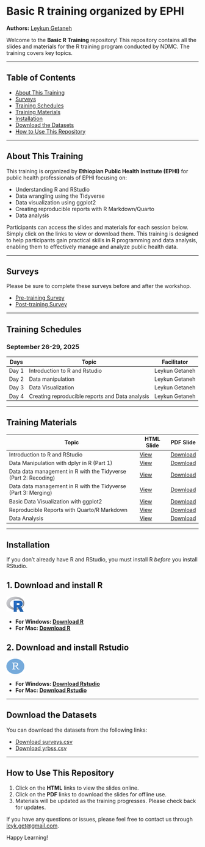 # Basic R training organized by EPHI

**Authors:** [Leykun Getaneh](https://github.com/leykunget)

Welcome to the **Basic R Training** repository! This repository contains all the slides and materials for the R training program conducted by NDMC. The training covers key topics.

------------------------------------------------------------------------

## Table of Contents

-   [About This Training](#about-this-training)
-   [Surveys](#surveys)
-   [Training Schedules](#training-schedules)
-   [Training Materials](#training-materials)
-   [Installation](#installation)
-   [Download the Datasets](#download-the-datasets)
-   [How to Use This Repository](#how-to-use-this-repository)

------------------------------------------------------------------------

## About This Training 

This training is organized by **Ethiopian Public Health Institute (EPHI)** for public health professionals of EPHI focusing on:

-   Understanding R and RStudio
-   Data wrangling using the Tidyverse
-   Data visualization using ggplot2
-   Creating reproducible reports with R Markdown/Quarto
-   Data analysis

Participants can access the slides and materials for each session below. Simply click on the links to view or download them. This training is designed to help participants gain practical skills in R programming and data analysis, enabling them to effectively manage and analyze public health data.

------------------------------------------------------------------------

## Surveys 

Please be sure to complete these surveys before and after the workshop.

-   [Pre-training Survey](https://forms.gle/8nyzpoRBdh9oL1wm9)
-   [Post-training Survey]()

------------------------------------------------------------------------

## Training Schedules 

### September 26-29, 2025

| Days  | Topic                                           | Facilitator    |
|-------|-------------------------------------------------|----------------|
| Day 1 | Introduction to R and Rstudio                   | Leykun Getaneh |
| Day 2 | Data manipulation                               | Leykun Getaneh |
| Day 3 | Data Visualization                              | Leykun Getaneh |
| Day 4 | Creating reproducible reports and Data analysis | Leykun Getaneh |

------------------------------------------------------------------------

## Training Materials 

| Topic                 | HTML Slide              | PDF Slide               |
|-----------------------|-------------------------|-------------------------|
| Introduction to R and RStudio | [View](https://leykungetaneh.quarto.pub/introduction2r/) | [Download]() |
| Data Manipulation with dplyr in R (Part 1) | [View]() | [Download]() |
| Data data management in R with the Tidyverse (Part 2: Recoding) | [View]() | [Download]() |
| Data data management in R with the Tidyverse (Part 3: Merging) | [View]() | [Download]() |
| Basic Data Visualization with ggplot2 | [View]() | [Download]() |
| Reproducible Reports with Quarto/R Markdown | [View]() | [Download]() |
| Data Analysis | [View]() | [Download]() |

------------------------------------------------------------------------

## Installation 

If you don’t already have R and RStudio, you must install R *before* you install RStudio.

## 1. Download and install R

<img src="img/R-logo.jpeg" width="47" height="40" />

-   **For Windows: [Download R](https://cran.r-project.org/bin/windows/base/release.htm)**
-   **For Mac: [Download R](https://cran.r-project.org/bin/macosx/)**

## 2. Download and install Rstudio

<img src="img/rstudio.png" width="47" height="40" />

-   **For Windows: [Download Rstudio](https://www.rstudio.com/products/rstudio/download/#download)**
-   **For Mac: [Download Rstudio](https://www.rstudio.com/products/rstudio/download/#download)**

------------------------------------------------------------------------

## Download the Datasets 

You can download the datasets from the following links:

-   [Download surveys.csv](https://drive.google.com/uc?export=download&id=1BanaMyyBYcSASAhgYHj0pIiskvVjrIhX)
-   [Download yrbss.csv](https://drive.google.com/uc?export=download&id=1CAMbI977y1lYM0RrdTeWiB8eH-WvcD8Q)

------------------------------------------------------------------------

## How to Use This Repository 

1.  Click on the **HTML** links to view the slides online.
2.  Click on the **PDF** links to download the slides for offline use.
3.  Materials will be updated as the training progresses. Please check back for updates.

If you have any questions or issues, please feel free to contact us through [leyk.get\@gmail.com](mailto:leyk.get@gmail.com).

Happy Learning!
